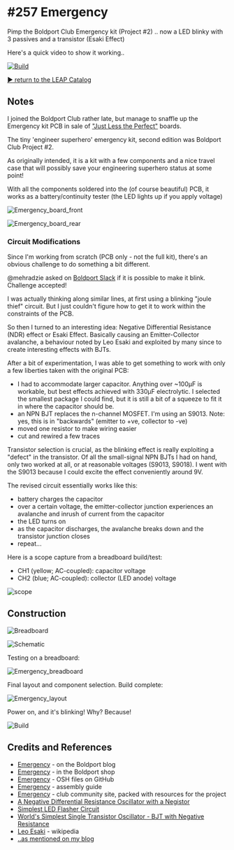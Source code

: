 # #257 Emergency

Pimp the Boldport Club Emergency kit (Project #2) .. now a LED blinky with 3 passives and a transistor (Esaki Effect)

Here's a quick video to show it working..

[![Build](./assets/Emergency_build.jpg?raw=true)](http://www.youtube.com/watch?v=PPUZth8RfCE)


[:arrow_forward: return to the LEAP Catalog](https://leap.tardate.com)

## Notes

I joined the Boldport Club rather late, but manage to snaffle up the Emergency kit PCB in sale of ["Just Less the Perfect"](http://www.boldport.club/shop/product/437169103) boards.

The tiny 'engineer superhero' emergency kit, second edition was Boldport Club Project #2.

As originally intended, it is a kit with a few components and a nice travel case that will possibly save your engineering superhero status at some point!

With all the components soldered into the (of course beautiful) PCB, it works as a battery/continuity tester (the LED lights up if you apply voltage)

![Emergency_board_front](./assets/Emergency_board_front.jpg?raw=true)

![Emergency_board_rear](./assets/Emergency_board_rear.jpg?raw=true)


### Circuit Modifications

Since I'm working from scratch (PCB only - not the full kit), there's an obvious challenge to do something a bit different.

@mehradzie asked on [Boldport Slack](https://boldportclub.slack.com) if it is possible to make it blink. Challenge accepted!

I was actually thinking along similar lines, at first using a blinking "joule thief" circuit. But I just couldn't figure
how to get it to work within the constraints of the PCB.

So then I turned to an interesting idea: Negative Differential Resistance (NDR) effect or Esaki Effect. Basically causing an
Emitter-Collector avalanche, a behaviour noted by Leo Esaki and exploited by many since to create interesting effects with
BJTs.

After a bit of experimentation, I was able to get something to work with only a few liberties taken with the original PCB:

* I had to accommodate larger capacitor. Anything over ~100µF is workable, but best effects achieved with 330µF electrolytic. I selected the smallest package I could find, but it is still a bit of a squeeze to fit it in where the capacitor should be.
* an NPN BJT replaces the n-channel MOSFET. I'm using an S9013. Note: yes, this is in "backwards" (emitter to +ve, collector to -ve)
* moved one resistor to make wiring easier
* cut and rewired a few traces

Transistor selection is crucial, as the blinking effect is really exploiting a "defect" in the transistor.
Of all the small-signal NPN BJTs I had on hand, only two worked at all, or at reasonable voltages (S9013, S9018).
I went with the S9013 because I could excite the effect conveniently around 9V.

The revised circuit essentially works like this:

* battery charges the capacitor
* over a certain voltage, the emitter-collector junction experiences an avalanche and inrush of current from the capacitor
* the LED turns on
* as the capacitor discharges, the avalanche breaks down and the transistor junction closes
* repeat...

Here is a scope capture from a breadboard build/test:

* CH1 (yellow; AC-coupled): capacitor voltage
* CH2 (blue; AC-coupled): collector (LED anode) voltage

![scope](./assets/scope.gif?raw=true)


## Construction

![Breadboard](./assets/Emergency_bb.jpg?raw=true)

![Schematic](./assets/Emergency_schematic.jpg?raw=true)

Testing on a breadboard:

![Emergency_breadboard](./assets/Emergency_breadboard.jpg?raw=true)

Final layout and component selection. Build complete:

![Emergency_layout](./assets/Emergency_layout.jpg?raw=true)

Power on, and it's blinking! Why? Because!

![Build](./assets/Emergency_build.jpg?raw=true)

## Credits and References
* [Emergency](http://www.boldport.com/blog/2014/02/the-tiny-engineer-superhero-emergency.html) - on the Boldport blog
* [Emergency](http://www.boldport.club/shop/product/235066412) - in the Boldport shop
* [Emergency](https://github.com/boldport/emergency) - OSH files on GitHub
* [Emergency](https://bitbucket.org/boldport/pcbmode/wiki/The%20tiny%20engineer%20superhero%20emergency%20kit%20assembly%20guide) - assembly guide
* [Emergency](http://community.boldport.club/projects/p02-emergency/) - club community site, packed with resources for the project
* [A Negative Differential Resistance Oscillator with a Negistor](http://jlnlabs.online.fr/cnr/negosc.htm)
* [Simplest LED Flasher Circuit](http://www.cappels.org/dproj/simplest_LED_flasher/Simplest_LED_Flasher_Circuit.html)
* [World's Simplest Single Transistor Oscillator - BJT with Negative Resistance](https://www.youtube.com/watch?v=rpGOKGrcpAk&t=335s)
* [Leo Esaki](https://en.wikipedia.org/wiki/Leo_Esaki) - wikipedia
* [..as mentioned on my blog](https://blog.tardate.com/2017/02/leap257-blinking-emergency.html)
